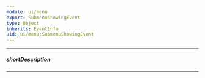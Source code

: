 ```yaml
---
module: ui/menu
export: SubmenuShowingEvent
type: Object
inherits: EventInfo
uid: ui/menu:SubmenuShowingEvent
---
```

---
##### shortDescription
<!-- Description goes here -->

---
<!-- Description goes here -->